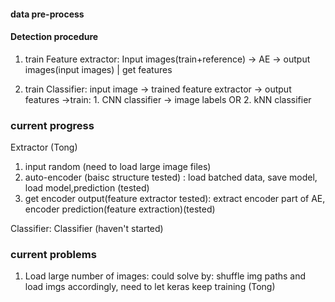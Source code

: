 #### data pre-process 



#### Detection procedure ####
1. train Feature extractor: 
	Input images(train+reference) -> AE -> output images(input images) 
                                         |
                                     get features

2. train Classifier:
		input image -> trained feature extractor -> output features ->train: 1. CNN classifier -> image labels
									          OR 2. kNN classifier 	



### current progress ### 
Extractor (Tong)
1. input random (need to load large image files)
2. auto-encoder (baisc structure tested) : load batched data, save model, load model,prediction (tested)
3. get encoder output(feature extractor tested): extract encoder part of AE, encoder prediction(feature extraction)(tested) 

Classifier: 
Classifier (haven't started)  


### current problems ###
1. Load large number of images: could solve by: shuffle img paths and load imgs accordingly, need to let keras keep training (Tong)
	   